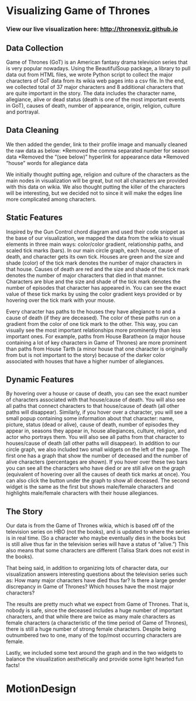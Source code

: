 # Visualizing Game of Thrones  
### View our live visualization here: http://thronesviz.github.io  
## Data Collection  
Game of Thrones (GoT) is an American fantasy drama television series that is very popular
nowadays. Using the BeautifulSoup package, a library to pull data out from HTML files, we
wrote Python script to collect the major characters of GoT data from its wikia web pages into a
csv file. In the end, we collected total of 37 major characters and 8 additional characters that are
quite important in the story. The data includes the character name, allegiance, alive or dead
status (death is one of the most important events in GoT), causes of death, number of
appearance, origin, religion, culture and portrayal.

## Data Cleaning  
We then added the gender, link to their profile image and manually cleaned the raw data as
below:
*Removed the comma separated number for season data
*Removed the “(see below)” hyperlink for appearance data
*Removed “house” words for allegiance data

We initially thought putting age, religion and culture of the characters as the main nodes in
visualization will be great, but not all characters are provided with this data on wikia. We also
thought putting the killer of the characters will be interesting, but we decided not to since it will
make the edges line more complicated among characters.

## Static Features  
Inspired by the Gun Control chord diagram and used their code snippet as the base of our
visualization, we mapped the data from the wikia to visual elements in three main ways:
color/color gradient, relationship paths, and scaled tick marks (bars). In our main circle graph,
each house, cause of death, and character gets its own tick. Houses are green and the size and
shade (color) of the tick mark denotes the number of major characters in that house. Causes of
death are red and the size and shade of the tick mark denotes the number of major characters
that died in that manner. Characters are blue and the size and shade of the tick mark denotes
the number of episodes that character has appeared in. You can see the exact value of these
tick marks by using the color gradient keys provided or by hovering over the tick mark with your
mouse.

Every character has paths to the houses they have allegiance to and a cause of death (if they
are deceased). The color of these paths run on a gradient from the color of one tick mark to the
other. This way, you can visually see the most important relationships more prominently than
less important ones. For example, paths from House Baratheon (a major house containing a lot
of key characters in Game of Thrones) are more prominent than paths from House Tarth (a
minor house that one character is originally from but is not important to the story) because of the
darker color associated with houses that have a higher number of allegiances.

## Dynamic Features  
By hovering over a house or cause of death, you can see the exact number of characters
associated with that house/cause of death. You will also see all paths that connect characters to
that house/cause of death (all other paths will disappear). Similarly, if you hover over a
character, you will see a small popup containing some information about that character: name,
picture, status (dead or alive), cause of death, number of episodes they appear in, seasons they
appear in, house allegiances, culture, religion, and actor who portrays them. You will also see
all paths from that character to houses/cause of death (all other paths will disappear).
In addition to our circle graph, we also included two small widgets on the left of the page. The
first one has a graph that show the number of deceased and the number of alive characters
(percentages are shown). If you hover over these two bars you can see all the characters who
have died or are still alive on the graph (equivalent of hovering over all the causes of death tick
marks at once). You can also click the button under the graph to show all deceased. The
second widget is the same as the first but shows male/female characters and highlights
male/female characters with their house allegiances.

## The Story  
Our data is from the Game of Thrones wikia, which is based off of the television series on HBO
(not the books), and is updated to where the series is in real time. (So a character who maybe
eventually dies in the books but is still alive thus far in the television series will have a status of
“alive.”) This also means that some characters are different (Talisa Stark does not exist in the
books).

That being said, in addition to organizing lots of character data, our visualization answers
interesting questions about the television series such as: How many major characters have died
thus far? Is there a large gender discrepancy in Game of Thrones? Which houses have the
most major characters?

The results are pretty much what we expect from Game of Thrones. That is, nobody is safe,
since the deceased includes a huge number of important characters, and that while there are
twice as many male characters as female characters (a characteristic of the time period of
Game of Thrones), there is still a huge number of strong female characters. Despite being
outnumbered two to one, many of the top/most occurring characters are female.

Lastly, we included some text around the graph and in the two widgets to balance the
visualization aesthetically and provide some light hearted fun facts! 
# MotionDesign

